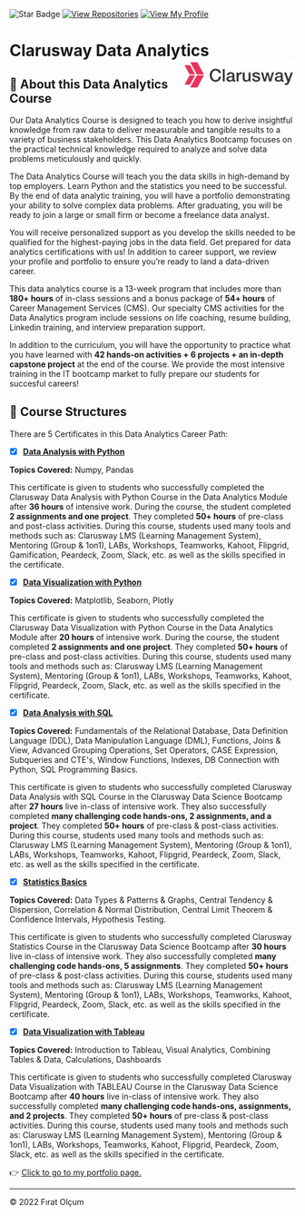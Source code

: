  ![Star Badge](https://img.shields.io/static/v1?label=%F0%9F%8C%9F&message=If%20Useful&style=style=flat&color=BC4E99)
 [![View Repositories](https://img.shields.io/badge/View-My_Repositories-blue?logo=GitHub)](https://github.com/firatolcum?tab=repositories)
[![View My Profile](https://img.shields.io/badge/View-My_Profile-green?logo=GitHub)](https://github.com/firatolcum) 

# Clarusway Data Analytics <img src="https://github.com/firatolcum/Clarusway_Data_Analytics_Course/blob/master/8-Certificates/Clarusway.png" align="right" width="200" />

## 📣 About this Data Analytics Course
Our Data Analytics Course is designed to teach you how to derive insightful knowledge from raw data to deliver measurable and tangible results to a variety of business stakeholders. This Data Analytics Bootcamp focuses on the practical technical knowledge required to analyze and solve data problems meticulously and quickly.

The Data Analytics Course will teach you the data skills in high-demand by top employers. Learn Python and the statistics you need to be successful. By the end of data analytic training, you will have a portfolio demonstrating your ability to solve complex data problems. After graduating, you will be ready to join a large or small firm or become a freelance data analyst.

You will receive personalized support as you develop the skills needed to be qualified for the highest-paying jobs in the data field. Get prepared for data analytics certifications with us! In addition to career support, we review your profile and portfolio to ensure you’re ready to land a data-driven career. 

This data analytics course is a 13-week program that includes more than **180+ hours** of in-class sessions and a bonus package of **54+ hours** of Career Management Services (CMS). Our specialty CMS activities for the Data Analytics program include sessions on life coaching, resume building, Linkedin training, and interview preparation support. 

In addition to the curriculum, you will have the opportunity to practice what you have learned with **42 hands-on activities + 6 projects + an in-depth capstone project** at the end of the course. We provide the most intensive training in the IT bootcamp market to fully prepare our students for succesful careers!

## 📂 Course Structures

There are 5 Certificates in this Data Analytics Career Path:


- [x] [__Data Analysis with Python__](https://github.com/firatolcum/Clarusway_Data_Analytics_Course/blob/master/8-Certificates/1-DataAnalysisWithPython.jpg)

**Topics Covered:** Numpy, Pandas

This certificate is given to students who successfully completed the Clarusway Data Analysis with Python Course in the Data Analytics Module after **36 hours** of intensive work. During the course, the student completed **2 assignments and one project**. They completed **50+ hours** of pre-class and post-class activities. During this course, students used many tools and methods such as: Clarusway LMS (Learning Management System), Mentoring (Group & 1on1), LABs, Workshops, Teamworks, Kahoot, Flipgrid, Gamification, Peardeck, Zoom, Slack, etc. as well as the skills specified in the certificate.


- [x] [__Data Visualization with Python__](https://github.com/firatolcum/Clarusway_Data_Analytics_Course/blob/master/8-Certificates/2-DataVisualizationWithPython.jpg)

**Topics Covered:** Matplotlib, Seaborn, Plotly

This certificate is given to students who successfully completed the Clarusway Data Visualization with Python Course in the Data Analytics Module after **20 hours** of intensive work. During the course, the student completed **2 assignments and one project**. They completed **50+ hours** of pre-class and post-class activities. During this course, students used many tools and methods such as: Clarusway LMS (Learning Management System), Mentoring (Group & 1on1), LABs, Workshops, Teamworks, Kahoot, Flipgrid, Peardeck, Zoom, Slack, etc. as well as the skills specified in the certificate.



- [X] [__Data Analysis with SQL__ ](https://github.com/firatolcum/Clarusway_Data_Analytics_Course/blob/master/8-Certificates/3-DataAnalysisWithSQL.jpg)

**Topics Covered:** Fundamentals of the Relational Database, Data Definition Language (DDL), Data Manipulation Language (DML), Functions, Joins & View, Advanced Grouping Operations, Set Operators, CASE Expression, Subqueries and CTE's, Window Functions, Indexes, DB Connection with Python, SQL Programming Basics.

This certificate is given to students who successfully completed Clarusway Data Analysis with SQL Course in the Clarusway Data Science Bootcamp after **27 hours** live in-class of intensive work. They also successfully completed **many challenging code hands-ons, 2 assignments, and a project**. They completed **50+ hours** of pre-class & post-class activities. During this course, students used many tools and methods such as: Clarusway LMS (Learning Management System), Mentoring (Group & 1on1), LABs, Workshops, Teamworks, Kahoot, Flipgrid, Peardeck, Zoom, Slack, etc. as well as the skills specified in the certificate.


- [x] [__Statistics Basics__](https://github.com/firatolcum/Clarusway_Data_Analytics_Course/blob/master/8-Certificates/4-Statistics%20Basics.jpg)

**Topics Covered:** Data Types & Patterns & Graphs, Central Tendency & Dispersion, Correlation & Normal Distribution, Central Limit Theorem & Confidence Intervals, Hypothesis Testing.

This certificate is given to students who successfully completed Clarusway Statistics Course in the Clarusway Data Science Bootcamp after **30 hours** live in-class of intensive work. They also successfully completed **many challenging code hands-ons, 5 assignments**. They completed **50+ hours** of pre-class & post-class activities. During this course, students used many tools and methods such as: Clarusway LMS (Learning Management System), Mentoring (Group & 1on1), LABs, Workshops, Teamworks, Kahoot, Flipgrid, Peardeck, Zoom, Slack, etc. as well as the skills specified in the certificate.


- [X] [__Data Visualization with Tableau__](https://github.com/firatolcum/Clarusway_Data_Analytics_Course/blob/master/8-Certificates/5-DataVisualizationWithTableau.jpg)

**Topics Covered:** Introduction to Tableau, Visual Analytics, Combining Tables & Data, Calculations, Dashboards

This certificate is given to students who successfully completed Clarusway Data Visualization with TABLEAU Course in the Clarusway Data Science Bootcamp after **40 hours** live in-class of intensive work. They also successfully completed **many challenging code hands-ons, assignments, and 2 projects**. They completed **50+ hours** of pre-class & post-class activities. During this course, students used many tools and methods such as: Clarusway LMS (Learning Management System), Mentoring (Group & 1on1), LABs, Workshops, Teamworks, Kahoot, Flipgrid, Peardeck, Zoom, Slack, etc. as well as the skills specified in the certificate.

👉 [Click to go to my portfolio page.](https://firatolcum.social/)

---
<p>&copy; 2022 Fırat Olçum </p>

